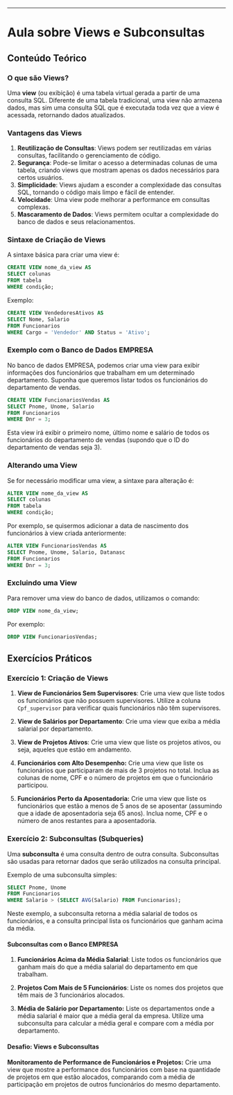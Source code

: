 ---

# Aula sobre Views e Subconsultas

## Conteúdo Teórico

### O que são Views?

Uma **view** (ou exibição) é uma tabela virtual gerada a partir de uma consulta SQL. Diferente de uma tabela tradicional, uma view não armazena dados, mas sim uma consulta SQL que é executada toda vez que a view é acessada, retornando dados atualizados. 

### Vantagens das Views

1. **Reutilização de Consultas**: Views podem ser reutilizadas em várias consultas, facilitando o gerenciamento de código.
2. **Segurança**: Pode-se limitar o acesso a determinadas colunas de uma tabela, criando views que mostram apenas os dados necessários para certos usuários.
3. **Simplicidade**: Views ajudam a esconder a complexidade das consultas SQL, tornando o código mais limpo e fácil de entender.
4. **Velocidade**: Uma view pode melhorar a performance em consultas complexas.
5. **Mascaramento de Dados**: Views permitem ocultar a complexidade do banco de dados e seus relacionamentos.

### Sintaxe de Criação de Views

A sintaxe básica para criar uma view é:

```sql
CREATE VIEW nome_da_view AS
SELECT colunas
FROM tabela
WHERE condição;
```

Exemplo:

```sql
CREATE VIEW VendedoresAtivos AS
SELECT Nome, Salario
FROM Funcionarios
WHERE Cargo = 'Vendedor' AND Status = 'Ativo';
```

### Exemplo com o Banco de Dados EMPRESA

No banco de dados EMPRESA, podemos criar uma view para exibir informações dos funcionários que trabalham em um determinado departamento. Suponha que queremos listar todos os funcionários do departamento de vendas.

```sql
CREATE VIEW FuncionariosVendas AS
SELECT Pnome, Unome, Salario
FROM Funcionarios
WHERE Dnr = 3;
```

Esta view irá exibir o primeiro nome, último nome e salário de todos os funcionários do departamento de vendas (supondo que o ID do departamento de vendas seja 3).

### Alterando uma View

Se for necessário modificar uma view, a sintaxe para alteração é:

```sql
ALTER VIEW nome_da_view AS
SELECT colunas
FROM tabela
WHERE condição;
```

Por exemplo, se quisermos adicionar a data de nascimento dos funcionários à view criada anteriormente:

```sql
ALTER VIEW FuncionariosVendas AS
SELECT Pnome, Unome, Salario, Datanasc
FROM Funcionarios
WHERE Dnr = 3;
```

### Excluindo uma View

Para remover uma view do banco de dados, utilizamos o comando:

```sql
DROP VIEW nome_da_view;
```

Por exemplo:

```sql
DROP VIEW FuncionariosVendas;
```

## Exercícios Práticos

### Exercício 1: Criação de Views

1. **View de Funcionários Sem Supervisores**: Crie uma view que liste todos os funcionários que não possuem supervisores. Utilize a coluna `Cpf_supervisor` para verificar quais funcionários não têm supervisores.

2. **View de Salários por Departamento**: Crie uma view que exiba a média salarial por departamento.

3. **View de Projetos Ativos**: Crie uma view que liste os projetos ativos, ou seja, aqueles que estão em andamento.
   
5. **Funcionários com Alto Desempenho:** Crie uma view que liste os funcionários que participaram de mais de 3 projetos no total. Inclua as colunas de nome, CPF e o número de projetos em que o funcionário participou.

6. **Funcionários Perto da Aposentadoria:** Crie uma view que liste os funcionários que estão a menos de 5 anos de se aposentar (assumindo que a idade de aposentadoria seja 65 anos). Inclua nome, CPF e o número de anos restantes para a aposentadoria.
   

### Exercício 2: Subconsultas (Subqueries)

Uma **subconsulta** é uma consulta dentro de outra consulta. Subconsultas são usadas para retornar dados que serão utilizados na consulta principal.

Exemplo de uma subconsulta simples:

```sql
SELECT Pnome, Unome
FROM Funcionarios
WHERE Salario > (SELECT AVG(Salario) FROM Funcionarios);
```

Neste exemplo, a subconsulta retorna a média salarial de todos os funcionários, e a consulta principal lista os funcionários que ganham acima da média.

#### Subconsultas com o Banco EMPRESA

1. **Funcionários Acima da Média Salarial**: Liste todos os funcionários que ganham mais do que a média salarial do departamento em que trabalham.

2. **Projetos Com Mais de 5 Funcionários**: Liste os nomes dos projetos que têm mais de 3 funcionários alocados.

3. **Média de Salário por Departamento:** Liste os departamentos onde a média salarial é maior que a média geral da empresa. Utilize uma subconsulta para calcular a média geral e compare com a média por departamento.

#### Desafio: Views e Subconsultas

**Monitoramento de Performance de Funcionários e Projetos:** Crie uma view que mostre a performance dos funcionários com base na quantidade de projetos em que estão alocados, comparando com a média de participação em projetos de outros funcionários do mesmo departamento.

